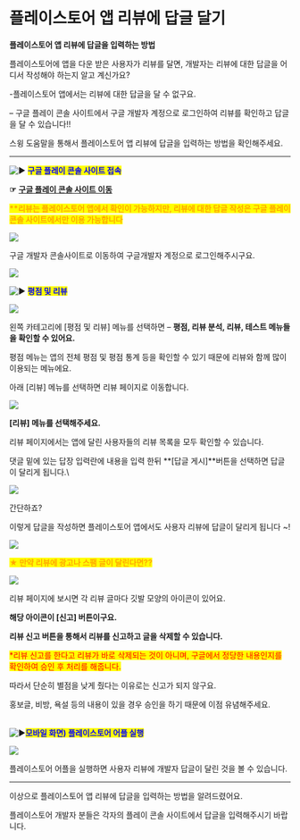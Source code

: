 # 플레이스토어 앱 리뷰에 답글 달기

**플레이스토어 앱 리뷰에 답글을 입력하는 방법**

플레이스토어에 앱을 다운 받은 사용자가 리뷰를 달면, 개발자는 리뷰에 대한 답글을 어디서 작성해야 하는지 알고 계신가요?

\-플레이스토어 앱에서는 리뷰에 대한 답글을 달 수 없구요.

– 구글 플레이 콘솔 사이트에서 구글 개발자 계정으로 로그인하여 리뷰를 확인하고 답글을 달 수 있습니다!!

스윙 도움말을 통해서 플레이스토어 앱 리뷰에 답글을 입력하는 방법을 확인해주세요.

***

<img src="https://s.w.org/images/core/emoji/11/svg/25b6.svg" alt="▶" data-size="line"> <mark style="color:blue;">**구글 플레이 콘솔 사이트 접속**</mark>

**☞** [**구글 플레이 콘솔 사이트 이동**](https://play.google.com/console/developers)&#x20;

<mark style="color:orange;">**\*\*리뷰는 플레이스토어 앱에서 확인이 가능하지만, 리뷰에 대한 답글 작성은 구글 플레이 콘솔 사이트에서만 이용 가능합니다**</mark>

![](https://wp.swing2app.co.kr/wp-content/uploads/2018/09/%ED%94%8C%EB%A0%88%EC%9D%B4%EC%8A%A4%ED%86%A0%EC%96%B4%EB%A6%AC%EB%B7%B01\_new.png)

구글 개발자 콘솔사이트로 이동하여 구글개발자 계정으로 로그인해주시구요.

![](https://wp.swing2app.co.kr/wp-content/uploads/2020/07/%EC%BA%A1%EC%B2%98.png)

<img src="https://s.w.org/images/core/emoji/11/svg/25b6.svg" alt="▶" data-size="line"> <mark style="color:blue;">**평점 및 리뷰**</mark>&#x20;

![](https://wp.swing2app.co.kr/wp-content/uploads/2018/09/%ED%94%8C%EB%A0%88%EC%9D%B4%EC%8A%A4%ED%86%A0%EC%96%B4%EB%A6%AC%EB%B7%B05\_new.png)

왼쪽 카테고리에 \[평점 및 리뷰] 메뉴를 선택하면 – **평점, 리뷰 분석, 리뷰, 테스트 메뉴들을 확인할 수 있어요.**

평점 메뉴는 앱의 전체 평점 및 평점 통계 등을 확인할 수 있기 때문에 리뷰와 함께 많이 이용되는 메뉴에요.

아래 \[리뷰] 메뉴를 선택하면 리뷰 페이지로 이동합니다.

![](https://wp.swing2app.co.kr/wp-content/uploads/2018/09/%ED%94%8C%EB%A0%88%EC%9D%B4%EC%8A%A4%ED%86%A0%EC%96%B4%EB%A6%AC%EB%B7%B02\_new.png)

**\[리뷰] 메뉴를 선택해주세요.**&#x20;

리뷰 페이지에서는 앱에 달린 사용자들의 리뷰 목록을 모두 확인할 수 있습니다.&#x20;

댓글 밑에 있는 답장 입력란에 내용을 입력 한뒤 **\[답글 게시]**버튼을 선택하면 답글이 달리게 됩니다.\


![](https://wp.swing2app.co.kr/wp-content/uploads/2018/09/%ED%94%8C%EB%A0%88%EC%9D%B4%EC%8A%A4%ED%86%A0%EC%96%B4%EB%A6%AC%EB%B7%B03\_new.png)

간단하죠?

이렇게 답글을 작성하면 플레이스토어 앱에서도 사용자 리뷰에 답글이 달리게 됩니다 \~!

![](https://wp.swing2app.co.kr/wp-content/uploads/2020/07/%EC%BA%A1%EC%B2%98.png)

<mark style="color:orange;">**★ 만약 리뷰에 광고나 스팸 글이 달린다면??**</mark>

![](https://wp.swing2app.co.kr/wp-content/uploads/2018/09/%ED%94%8C%EB%A0%88%EC%9D%B4%EC%8A%A4%ED%86%A0%EC%96%B4%EB%A6%AC%EB%B7%B04\_new.png)

리뷰 페이지에 보시면 각 리뷰 글마다 깃발 모양의 아이콘이 있어요.

**해당 아이콘이 \[신고] 버튼이구요.**&#x20;

**리뷰 신고 버튼을 통해서 리뷰를 신고하고 글을 삭제할 수 있습니다.**&#x20;

<mark style="color:red;">\*리뷰 신고를 한다고 리뷰가 바로 삭제되는 것이 아니며, 구글에서 정당한 내용인지를 확인하여 승인 후 처리를 해줍니다.</mark>

따라서 단순히 별점을 낮게 줬다는 이유로는 신고가 되지 않구요.

홍보글, 비방, 욕설 등의 내용이 있을 경우 승인을 하기 때문에 이점 유념해주세요.

\
<img src="https://s.w.org/images/core/emoji/11/svg/25b6.svg" alt="▶" data-size="line"><mark style="color:blue;">**모바일 화면) 플레이스토어 어플 실행**</mark>&#x20;

![](https://wp.swing2app.co.kr/wp-content/uploads/2018/09/%ED%94%8C%EB%A0%88%EC%9D%B4%EC%8A%A4%ED%86%A0%EC%96%B4%EB%A6%AC%EB%B7%B06\_new-1.png)

플레이스토어 어플을 실행하면 사용자 리뷰에 개발자 답글이 달린 것을 볼 수 있습니다.

***

이상으로 플레이스토어 앱 리뷰에 답글을 입력하는 방법을 알려드렸어요.

플레이스토어 개발자 분들은 각자의 플레이 콘솔 사이트에서 답글을 입력해주시기 바랍니다.
